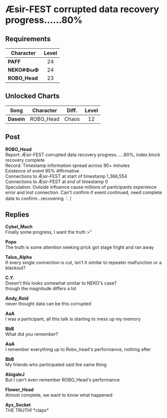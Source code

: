 # Æsir\-FEST corrupted data recovery progress......80% 
## Requirements
|  Character  |Level|
|-------------|:---:|
|**PAFF**     | 24  |
|**NEKO#ΦωΦ** | 24  |
|**ROBO_Head**| 23  |

## Unlocked Charts
|   Song   |Character|Diff.|Level|
|----------|:-------:|:---:|:---:|
|**Dasein**|ROBO_Head|Chaos| 12  |

## Post
**ROBO_Head**<br>
Report: Æsir\-FEST corrupted data recovery progress......80%,  index block recovery complete<br>
Record: Timestamp information spread across 90+ minutes<br>
Existence of event   95% Affirmative<br>
Connections to Æsir\-FEST at start of timestamp 1,366,554<br>
Connections to Æsir\-FEST at end of timestamp 0<br>
Speculation: Outside influence cause millions of participants experience error and lost connection. Can't confirm if event continued, need complete data to confirm...recovering ：（
## Replies
**Cybel_Mach**<br>
Finally some progress, I want the truth >"

**Popo**<br>
The truth is some attention seeking prick got stage fright and ran away

**Talus_Alpha**<br>
If every single connection is cut, isn't it similar to repeater malfunction or a blackout?

**C.Y.**<br>
Doesn't this looks somewhat similar to NEKO's case?<br>
though the magnitude differs a lot 

**Andy_Roid**<br>
never thought data can be this corrupted

**AaA**<br>
I was a participant, all this talk is starting to mess up my memory

**BbB**<br>
What did you remember?

**AaA**<br>
I remember everything up to Robo\_head's performance, nothing after

**BbB**<br>
My friends who participated said the same thing

**AbigaleJ**<br>
But I can't even remember ROBO\_Head's performance

**Flower_Head**<br>
Almost complete, we want to know what happened

**Ayx_Socket**<br>
THE TRUTH! \*claps\*

